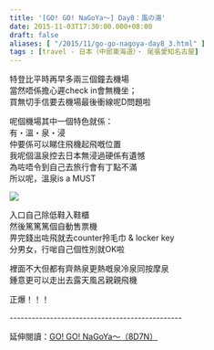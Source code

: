 ```yaml
---
title: '[GO! GO! NaGoYa～] Day8：風の湯'
date: 2015-11-03T17:30:00.000+08:00
draft: false
aliases: [ "/2015/11/go-go-nagoya-day8_3.html" ]
tags : [travel - 日本（中部東海道）・ 尾張愛知名古屋]
---
```


特登比平時再早多兩三個鐘去機場  
當然唔係擔心遲check in會無機坐；  
買無切手信要去機場最後衝線呢D問題啦  
  
呢個機場其中一個特色就係：  
有・溫・泉・浸  
仲要係可以睇住飛機起飛嘅位置  
我呢個溫泉控去日本無浸過硬係有遺憾  
為咗唔令到自己去旅行會有丁點不滿  
所以呢，溫泉is a MUST  

![](/images/nagoya8g.jpg)

入口自己除低鞋入鞋櫃  
然後篤篤篤個自動售票機  
畀完錢出咗飛就去counter拎毛巾 & locker key  
分男女，行啱自己個性別就OK啦  
  
裡面不大但都有齊熱泉更熱嘅泉冷泉同按摩泉  
鍾意更可以走出去露天風呂親親飛機  
  
正爆！！！  
  
\-----------------------------------------------  
  
延伸閱讀：[GO! GO! NaGoYa～（8D7N）](https://hidie.net/nagoya8d7n/)

